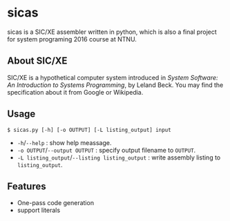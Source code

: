 # sicas

sicas is a SIC/XE assembler written in python, which is also a final project for system programing 2016 course at NTNU.

## About SIC/XE
SIC/XE is a hypothetical computer system introduced in _System Software: An Introduction to Systems Programming_, by Leland Beck.
You may find the specification about it from Google or Wikipedia.

## Usage
```
$ sicas.py [-h] [-o OUTPUT] [-L listing_output] input
```
* `-h`/`--help` : show help meassage.
* `-o OUTPUT`/`--output OUTPUT` : specify output filename to `OUTPUT`.
* `-L listing_output`/`--listing listing_output` : write assembly listing to `listing_output`.

## Features
* One-pass code generation
* support literals
